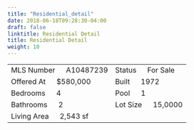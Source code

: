 ```yaml
---
title: "Residential_detail"
date: 2018-06-18T09:28:30-04:00
draft: false
linktitle: Residential Detail
title: Residential Detail
weight: 10
---
```

|                          |         |
|--------------------------|---------|
|MLS Number &emsp; A10487239|Status &emsp; For Sale|
|Offered At &emsp; $580,000|Built &emsp; 1972|
|Bedrooms &emsp; 4|Pool &emsp; 1|
|Bathrooms &emsp; 2|Lot Size &emsp; 15,0000|
|Living Area &emsp; 2,543 sf|
<!--more-->
